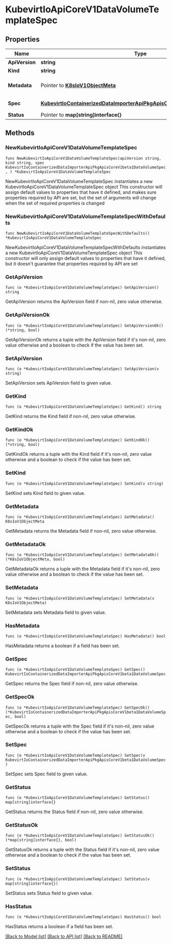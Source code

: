# KubevirtIoApiCoreV1DataVolumeTemplateSpec

## Properties

Name | Type | Description | Notes
------------ | ------------- | ------------- | -------------
**ApiVersion** | **string** |  | 
**Kind** | **string** |  | 
**Metadata** | Pointer to [**K8sIoV1ObjectMeta**](K8sIoV1ObjectMeta.md) |  | [optional] [default to {}]
**Spec** | [**KubevirtIoContainerizedDataImporterApiPkgApisCoreV1beta1DataVolumeSpec**](KubevirtIoContainerizedDataImporterApiPkgApisCoreV1beta1DataVolumeSpec.md) |  | [default to {}]
**Status** | Pointer to **map[string]interface{}** |  | [optional] 

## Methods

### NewKubevirtIoApiCoreV1DataVolumeTemplateSpec

`func NewKubevirtIoApiCoreV1DataVolumeTemplateSpec(apiVersion string, kind string, spec KubevirtIoContainerizedDataImporterApiPkgApisCoreV1beta1DataVolumeSpec, ) *KubevirtIoApiCoreV1DataVolumeTemplateSpec`

NewKubevirtIoApiCoreV1DataVolumeTemplateSpec instantiates a new KubevirtIoApiCoreV1DataVolumeTemplateSpec object
This constructor will assign default values to properties that have it defined,
and makes sure properties required by API are set, but the set of arguments
will change when the set of required properties is changed

### NewKubevirtIoApiCoreV1DataVolumeTemplateSpecWithDefaults

`func NewKubevirtIoApiCoreV1DataVolumeTemplateSpecWithDefaults() *KubevirtIoApiCoreV1DataVolumeTemplateSpec`

NewKubevirtIoApiCoreV1DataVolumeTemplateSpecWithDefaults instantiates a new KubevirtIoApiCoreV1DataVolumeTemplateSpec object
This constructor will only assign default values to properties that have it defined,
but it doesn't guarantee that properties required by API are set

### GetApiVersion

`func (o *KubevirtIoApiCoreV1DataVolumeTemplateSpec) GetApiVersion() string`

GetApiVersion returns the ApiVersion field if non-nil, zero value otherwise.

### GetApiVersionOk

`func (o *KubevirtIoApiCoreV1DataVolumeTemplateSpec) GetApiVersionOk() (*string, bool)`

GetApiVersionOk returns a tuple with the ApiVersion field if it's non-nil, zero value otherwise
and a boolean to check if the value has been set.

### SetApiVersion

`func (o *KubevirtIoApiCoreV1DataVolumeTemplateSpec) SetApiVersion(v string)`

SetApiVersion sets ApiVersion field to given value.


### GetKind

`func (o *KubevirtIoApiCoreV1DataVolumeTemplateSpec) GetKind() string`

GetKind returns the Kind field if non-nil, zero value otherwise.

### GetKindOk

`func (o *KubevirtIoApiCoreV1DataVolumeTemplateSpec) GetKindOk() (*string, bool)`

GetKindOk returns a tuple with the Kind field if it's non-nil, zero value otherwise
and a boolean to check if the value has been set.

### SetKind

`func (o *KubevirtIoApiCoreV1DataVolumeTemplateSpec) SetKind(v string)`

SetKind sets Kind field to given value.


### GetMetadata

`func (o *KubevirtIoApiCoreV1DataVolumeTemplateSpec) GetMetadata() K8sIoV1ObjectMeta`

GetMetadata returns the Metadata field if non-nil, zero value otherwise.

### GetMetadataOk

`func (o *KubevirtIoApiCoreV1DataVolumeTemplateSpec) GetMetadataOk() (*K8sIoV1ObjectMeta, bool)`

GetMetadataOk returns a tuple with the Metadata field if it's non-nil, zero value otherwise
and a boolean to check if the value has been set.

### SetMetadata

`func (o *KubevirtIoApiCoreV1DataVolumeTemplateSpec) SetMetadata(v K8sIoV1ObjectMeta)`

SetMetadata sets Metadata field to given value.

### HasMetadata

`func (o *KubevirtIoApiCoreV1DataVolumeTemplateSpec) HasMetadata() bool`

HasMetadata returns a boolean if a field has been set.

### GetSpec

`func (o *KubevirtIoApiCoreV1DataVolumeTemplateSpec) GetSpec() KubevirtIoContainerizedDataImporterApiPkgApisCoreV1beta1DataVolumeSpec`

GetSpec returns the Spec field if non-nil, zero value otherwise.

### GetSpecOk

`func (o *KubevirtIoApiCoreV1DataVolumeTemplateSpec) GetSpecOk() (*KubevirtIoContainerizedDataImporterApiPkgApisCoreV1beta1DataVolumeSpec, bool)`

GetSpecOk returns a tuple with the Spec field if it's non-nil, zero value otherwise
and a boolean to check if the value has been set.

### SetSpec

`func (o *KubevirtIoApiCoreV1DataVolumeTemplateSpec) SetSpec(v KubevirtIoContainerizedDataImporterApiPkgApisCoreV1beta1DataVolumeSpec)`

SetSpec sets Spec field to given value.


### GetStatus

`func (o *KubevirtIoApiCoreV1DataVolumeTemplateSpec) GetStatus() map[string]interface{}`

GetStatus returns the Status field if non-nil, zero value otherwise.

### GetStatusOk

`func (o *KubevirtIoApiCoreV1DataVolumeTemplateSpec) GetStatusOk() (*map[string]interface{}, bool)`

GetStatusOk returns a tuple with the Status field if it's non-nil, zero value otherwise
and a boolean to check if the value has been set.

### SetStatus

`func (o *KubevirtIoApiCoreV1DataVolumeTemplateSpec) SetStatus(v map[string]interface{})`

SetStatus sets Status field to given value.

### HasStatus

`func (o *KubevirtIoApiCoreV1DataVolumeTemplateSpec) HasStatus() bool`

HasStatus returns a boolean if a field has been set.


[[Back to Model list]](../README.md#documentation-for-models) [[Back to API list]](../README.md#documentation-for-api-endpoints) [[Back to README]](../README.md)


